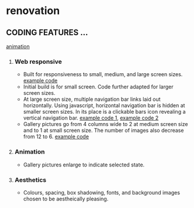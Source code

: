 # renovation

## CODING FEATURES ...
[animation](/docImages/animation.JPG)
1. ### Web responsive
      - Built for responsiveness to small, medium, and large screen sizes. [example code](/docImages/mediaSizes.JPG)
      - Initial build is for small screen. Code further adapted for larger screen sizes.
      - At large screen size, multiple navigation bar links laid out horizontally. Using javascript, horizontal navigation
        bar is hidden at smaller screen sizes. In its place is a clickable bars icon revealing a vertical navigation bar.
        [example code 1](/docImages/changeToVertMenu1.JPG), [example code 2](/docImages/changeToVertMenu2.JPG)
      - Gallery pictures go from 4 columns wide to 2 at medium screen size and to 1 at small screen size. The number of images
        also decrease from 12 to 6. [example code](/docImages/galleryColumnsAppearLargeScreen.JPG)
 2. ### Animation
      - Gallery pictures enlarge to indicate selected state.
 3. ### Aesthetics
      - Colours, spacing, box shadowing, fonts, and background images chosen to be aestheically pleasing.

